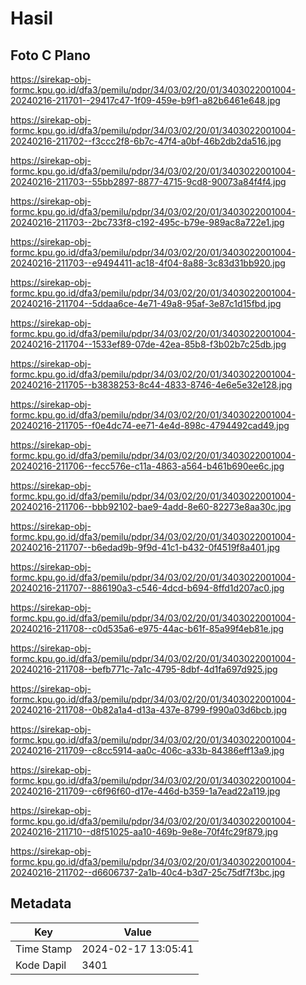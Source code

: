 # Hasil

## Foto C Plano

https://sirekap-obj-formc.kpu.go.id/dfa3/pemilu/pdpr/34/03/02/20/01/3403022001004-20240216-211701--29417c47-1f09-459e-b9f1-a82b6461e648.jpg

https://sirekap-obj-formc.kpu.go.id/dfa3/pemilu/pdpr/34/03/02/20/01/3403022001004-20240216-211702--f3ccc2f8-6b7c-47f4-a0bf-46b2db2da516.jpg

https://sirekap-obj-formc.kpu.go.id/dfa3/pemilu/pdpr/34/03/02/20/01/3403022001004-20240216-211703--55bb2897-8877-4715-9cd8-90073a84f4f4.jpg

https://sirekap-obj-formc.kpu.go.id/dfa3/pemilu/pdpr/34/03/02/20/01/3403022001004-20240216-211703--2bc733f8-c192-495c-b79e-989ac8a722e1.jpg

https://sirekap-obj-formc.kpu.go.id/dfa3/pemilu/pdpr/34/03/02/20/01/3403022001004-20240216-211703--e9494411-ac18-4f04-8a88-3c83d31bb920.jpg

https://sirekap-obj-formc.kpu.go.id/dfa3/pemilu/pdpr/34/03/02/20/01/3403022001004-20240216-211704--5ddaa6ce-4e71-49a8-95af-3e87c1d15fbd.jpg

https://sirekap-obj-formc.kpu.go.id/dfa3/pemilu/pdpr/34/03/02/20/01/3403022001004-20240216-211704--1533ef89-07de-42ea-85b8-f3b02b7c25db.jpg

https://sirekap-obj-formc.kpu.go.id/dfa3/pemilu/pdpr/34/03/02/20/01/3403022001004-20240216-211705--b3838253-8c44-4833-8746-4e6e5e32e128.jpg

https://sirekap-obj-formc.kpu.go.id/dfa3/pemilu/pdpr/34/03/02/20/01/3403022001004-20240216-211705--f0e4dc74-ee71-4e4d-898c-4794492cad49.jpg

https://sirekap-obj-formc.kpu.go.id/dfa3/pemilu/pdpr/34/03/02/20/01/3403022001004-20240216-211706--fecc576e-c11a-4863-a564-b461b690ee6c.jpg

https://sirekap-obj-formc.kpu.go.id/dfa3/pemilu/pdpr/34/03/02/20/01/3403022001004-20240216-211706--bbb92102-bae9-4add-8e60-82273e8aa30c.jpg

https://sirekap-obj-formc.kpu.go.id/dfa3/pemilu/pdpr/34/03/02/20/01/3403022001004-20240216-211707--b6edad9b-9f9d-41c1-b432-0f4519f8a401.jpg

https://sirekap-obj-formc.kpu.go.id/dfa3/pemilu/pdpr/34/03/02/20/01/3403022001004-20240216-211707--886190a3-c546-4dcd-b694-8ffd1d207ac0.jpg

https://sirekap-obj-formc.kpu.go.id/dfa3/pemilu/pdpr/34/03/02/20/01/3403022001004-20240216-211708--c0d535a6-e975-44ac-b61f-85a99f4eb81e.jpg

https://sirekap-obj-formc.kpu.go.id/dfa3/pemilu/pdpr/34/03/02/20/01/3403022001004-20240216-211708--befb771c-7a1c-4795-8dbf-4d1fa697d925.jpg

https://sirekap-obj-formc.kpu.go.id/dfa3/pemilu/pdpr/34/03/02/20/01/3403022001004-20240216-211708--0b82a1a4-d13a-437e-8799-f990a03d6bcb.jpg

https://sirekap-obj-formc.kpu.go.id/dfa3/pemilu/pdpr/34/03/02/20/01/3403022001004-20240216-211709--c8cc5914-aa0c-406c-a33b-84386eff13a9.jpg

https://sirekap-obj-formc.kpu.go.id/dfa3/pemilu/pdpr/34/03/02/20/01/3403022001004-20240216-211709--c6f96f60-d17e-446d-b359-1a7ead22a119.jpg

https://sirekap-obj-formc.kpu.go.id/dfa3/pemilu/pdpr/34/03/02/20/01/3403022001004-20240216-211710--d8f51025-aa10-469b-9e8e-70f4fc29f879.jpg

https://sirekap-obj-formc.kpu.go.id/dfa3/pemilu/pdpr/34/03/02/20/01/3403022001004-20240216-211702--d6606737-2a1b-40c4-b3d7-25c75df7f3bc.jpg


## Metadata

| Key        | Value               |
| ---------- | ------------------- |
| Time Stamp | 2024-02-17 13:05:41 |
| Kode Dapil | 3401                |



